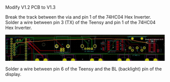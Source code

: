Modify V1.2 PCB to V1.3

Break the track between the via and pin 1 of the 74HC04 Hex Inverter. Solder a wire between pin 3 (TX) of the Teensy and pin 1 of the 74HC04 Hex Inverter.

![](V12-13_Modification.jpg)

Solder a wire between pin 6 of the Teensy and the BL (backlight) pin of the display.
